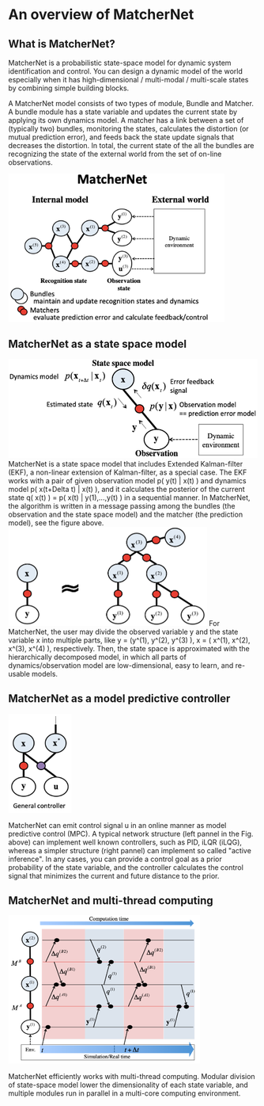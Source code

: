# An overview of MatcherNet
## What is MatcherNet?
MatcherNet is a probabilistic state-space model for dynamic system identification and control. You can design a dynamic model of the world especially when it has high-dimensional / multi-modal / multi-scale states by combining simple building blocks.

A MatcherNet model consists of two types of module, Bundle and Matcher. A bundle module has a state variable and updates the current state by applying its own dynamics model. A matcher has a link between a set of (typically two) bundles, monitoring the states, calculates the distortion (or mutual prediction error), and feeds back the state update signals that decreases the distortion. In total, the current state of the all the bundles are recognizing the state of the external world from the set of on-line observations.

<img alt="MatcherNet" src="MatcherNet.png" height="300"> 

## MatcherNet as a state space model
<img alt="MatcherNet" src="ssm.png" height="200">
MatcherNet is a state space model that includes Extended Kalman-filter (EKF), a non-linear extension of Kalman-filter, as a special case. The EKF works with a pair of given observation model p( y(t) | x(t) ) and dynamics model p( x(t+Delta t) | x(t) ), and it calculates the posterior of the current state q( x(t) ) = p( x(t) | y(1),...,y(t) ) in a sequential manner. In MatcherNet, the algorithm is written in a message passing among the bundles (the observation and the state space model) and the matcher (the prediction model), see the figure above.

<img alt="MatcherNet" src="decomposition.png" height="200">
For MatcherNet, the user may divide the observed variable  y  and the state variable  x  into multiple parts,  like  y = (y^(1), y^(2), y^(3) ),  x = ( x^(1), x^(2), x^(3), x^(4) ), respectively. Then, the state space is approximated with the hierarchically decomposed model, in which all parts of dynamics/observation model are low-dimensional, easy to learn, and re-usable models.

## MatcherNet as a model predictive controller
<img alt="MatcherNet" src="mn_controllers2.png" height="200">

MatcherNet can emit control signal u in an online manner as model predictive control (MPC). A typical network structure (left pannel in the Fig. above) can implement well known controllers, such as PID, iLQR (iLQG), whereas a simpler structure (right pannel) can implement so called "active inference". In any cases, you can provide a control goal as a prior probability of the state variable, and the controller calculates the control signal that minimizes the current and future distance to the prior. 

## MatcherNet and multi-thread computing
<img alt="MatcherNet" src="mn_parallel.png" height="300">

MatcherNet efficiently works with multi-thread computing. Modular division of state-space model lower the dimensionality of each state variable, and multiple modules run in parallel in a multi-core computing environment. 
